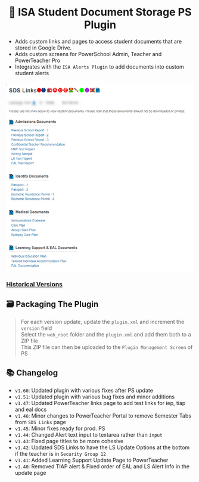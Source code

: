 <h1 align="center">📃 ISA Student Document Storage PS Plugin</h1>

* Adds custom links and pages to access student documents that are stored in Google Drive. 
* Adds custom screens for PowerSchool Admin, Teacher and PowerTeacher Pro
* Integrates with the `ISA Alerts Plugin` to add documents into custom student alerts 

<p align="center">
    <img src="./links.png" title="Medical Page Guide" />
</p>

### [Historical Versions](https://github.com/InternationalSchoolAberdeen/ISAPowerSchoolPlugins/tree/main/ISA%20SDS%20Plugin/Previous%20Versions)

## 🗃 Packaging The Plugin
> For each version update, update the `plugin.xml` and increment the `version` field <br>
> Select the `web_root` folder and the `plugin.xml` and add them both to a ZIP file <br>
> This ZIP file can then be uploaded to the `Plugin Management Screen` of PS

## 📚 Changelog 
* `v1.60`: Updated plugin with various fixes after PS update
* `v1.51`: Updated plugin with various bug fixes and minor additions
* `v1.47`: Updated PowerTeacher links page to add test links for iep, tiap and eal docs
* `v1.46`: Minor changes to PowerTeacher Portal to remove Semester Tabs from `SDS Links` page
* `v1.45`: Minor fixes ready for prod. PS
* `v1.44`: Changed Alert text input to textarea rather than `input`
* `v1.43`: Fixed page titles to be more cohesive 
* `v1.42`: Updated SDS Links to have the LS Update Options at the bottom if the teacher is in `Security Group 12`
* `v1.41`: Added Learning Support Update Page to PowerTeacher
* `v1.40`: Removed TIAP alert & Fixed order of EAL and LS Alert Info in the update page
